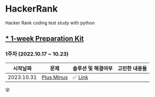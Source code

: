 # HackerRank
Hacker Rank coding test study with python


## [* 1-week Preparation Kit]([https://www.hackerrank.com/interview/preparation-kits/three-month-preparation-kit/])

### 1주차 (2022.10.17 ~ 10.23)

| 시작날짜 | 문제 | 솔루션 및 해결여부| 고민한 내용들| 
|--|--|--|--| 
| 2023.10.31 | [Plus Minus]([https://www.hackerrank.com/challenges/three-month-preparation-kit-mini-max-sum/problem?isFullScreen=true&h_l=interview&playlist_slugs%5B%5D=preparation-kits&playlist_slugs%5B%5D=three-month-preparation-kit&playlist_slugs%5B%5D=three-month-week-one]) | ✅ [Link]()
😵

